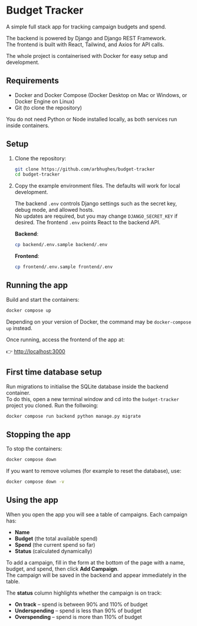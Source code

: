 # Budget Tracker

A simple full stack app for tracking campaign budgets and spend.

The backend is powered by Django and Django REST Framework.  
The frontend is built with React, Tailwind, and Axios for API calls.  

The whole project is containerised with Docker for easy setup and development.

## Requirements

- Docker and Docker Compose (Docker Desktop on Mac or Windows, or Docker Engine on Linux)
- Git (to clone the repository)

You do not need Python or Node installed locally, as both services run inside containers.

## Setup

1. Clone the repository:
   ```bash
   git clone https://github.com/arbhughes/budget-tracker
   cd budget-tracker
   ```

2. Copy the example environment files. The defaults will work for local development.   
   
   The backend `.env` controls Django settings such as the secret key, debug mode, and allowed hosts.  
   No updates are required, but you may change `DJANGO_SECRET_KEY` if desired.
   The frontend `.env` points React to the backend API.

   **Backend**:
   ```bash
   cp backend/.env.sample backend/.env
   ```

   **Frontend**:
   ```bash
   cp frontend/.env.sample frontend/.env
   ```

## Running the app

Build and start the containers:

```bash
docker compose up
```

Depending on your version of Docker, the command may be `docker-compose up` instead.

Once running, access the frontend of the app at:

👉 [http://localhost:3000](http://localhost:3000)

## First time database setup

Run migrations to initialise the SQLite database inside the backend container.  
To do this, open a new terminal window and cd into the `budget-tracker` project you cloned. Run the follwoing:

```bash
docker compose run backend python manage.py migrate
```

## Stopping the app

To stop the containers:

```bash
docker compose down
```

If you want to remove volumes (for example to reset the database), use:

```bash
docker compose down -v
```

## Using the app

When you open the app you will see a table of campaigns. Each campaign has:

- **Name**  
- **Budget** (the total available spend)  
- **Spend** (the current spend so far)  
- **Status** (calculated dynamically)

To add a campaign, fill in the form at the bottom of the page with a name, budget, and spend, then click **Add Campaign**.  
The campaign will be saved in the backend and appear immediately in the table.

The **status** column highlights whether the campaign is on track:

- **On track** – spend is between 90% and 110% of budget  
- **Underspending** – spend is less than 90% of budget  
- **Overspending** – spend is more than 110% of budget  

